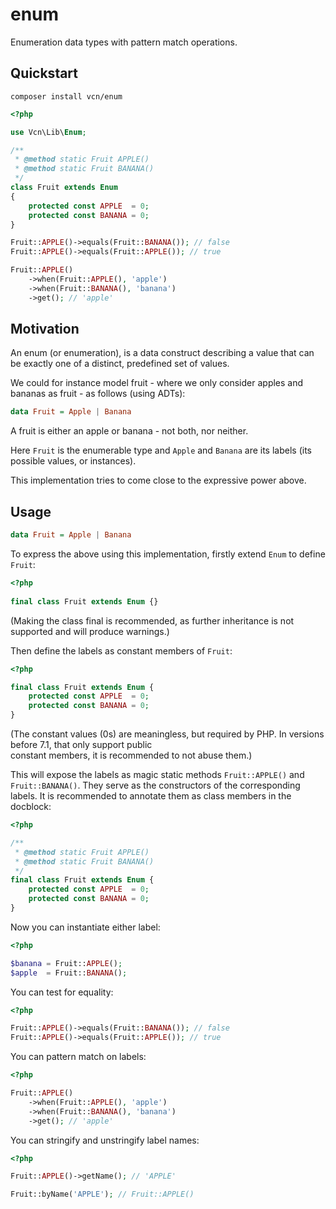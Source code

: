 # enum

Enumeration data types with pattern match operations.

## Quickstart

`composer install vcn/enum`

```php
<?php

use Vcn\Lib\Enum;

/**
 * @method static Fruit APPLE()
 * @method static Fruit BANANA()
 */
class Fruit extends Enum
{
    protected const APPLE  = 0;
    protected const BANANA = 0;
}

Fruit::APPLE()->equals(Fruit::BANANA()); // false
Fruit::APPLE()->equals(Fruit::APPLE()); // true

Fruit::APPLE()
    ->when(Fruit::APPLE(), 'apple')
    ->when(Fruit::BANANA(), 'banana')
    ->get(); // 'apple'
```

## Motivation

An enum (or enumeration), is a data construct describing a value that can be exactly one of a distinct, predefined set of values.

We could for instance model fruit - where we only consider apples and bananas as fruit - as follows (using ADTs):

```haskell
data Fruit = Apple | Banana
```

A fruit is either an apple or banana - not both, nor neither.

Here `Fruit` is the enumerable type and `Apple` and `Banana` are its labels (its possible values, or instances).

This implementation tries to come close to the expressive power above.

## Usage

```haskell
data Fruit = Apple | Banana
```

To express the above using this implementation, firstly extend `Enum` to define `Fruit`:

```php
<?php
 
final class Fruit extends Enum {}
```

(Making the class final is recommended, as further inheritance is not supported and will produce warnings.)         

Then define the labels as constant members of `Fruit`:

```php
<?php

final class Fruit extends Enum {
    protected const APPLE  = 0;
    protected const BANANA = 0;
}
```

(The constant values (0s) are meaningless, but required by PHP. In versions before 7.1, that only support public    
constant members, it is recommended to not abuse them.)

This will expose the labels as magic static methods `Fruit::APPLE()` and `Fruit::BANANA()`.
They serve as the constructors of the corresponding labels.
It is recommended to annotate them as class members in the docblock:

```php
<?php

/**
 * @method static Fruit APPLE()
 * @method static Fruit BANANA()
 */
final class Fruit extends Enum {
    protected const APPLE  = 0;
    protected const BANANA = 0;
}
```

Now you can instantiate either label:

```php
<?php

$banana = Fruit::APPLE();
$apple  = Fruit::BANANA();
```

You can test for equality:

```php
<?php

Fruit::APPLE()->equals(Fruit::BANANA()); // false
Fruit::APPLE()->equals(Fruit::APPLE()); // true
```

You can pattern match on labels:

```php
<?php

Fruit::APPLE()
    ->when(Fruit::APPLE(), 'apple')
    ->when(Fruit::BANANA(), 'banana')
    ->get(); // 'apple'
```

You can stringify and unstringify label names:

```php
<?php

Fruit::APPLE()->getName(); // 'APPLE'

Fruit::byName('APPLE'); // Fruit::APPLE()
```
